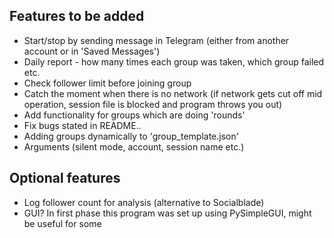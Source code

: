 ## Features to be added

- Start/stop by sending message in Telegram (either from another account or in 'Saved Messages')
- Daily report - how many times each group was taken, which group failed etc.
- Check follower limit before joining group
- Catch the moment when there is no network (if network gets cut off mid operation, session file is blocked and program throws you out)
- Add functionality for groups which are doing 'rounds'
- Fix bugs stated in README..
- Adding groups dynamically to 'group_template.json'
- Arguments (silent mode, account, session name etc.)

## Optional features

- Log follower count for analysis (alternative to Socialblade)
- GUI? In first phase this program was set up using PySimpleGUI, might be useful for some

